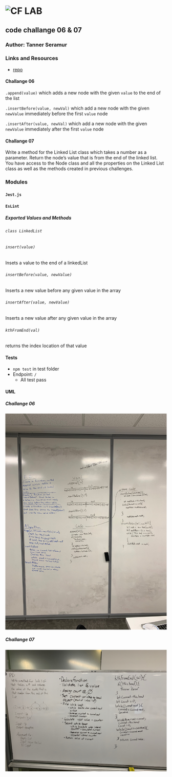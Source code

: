 ![CF](http://i.imgur.com/7v5ASc8.png) LAB
=================================================

## code challange 06 & 07

### Author: Tanner Seramur

### Links and Resources
* [repo](https://github.com/TannerSeramur/data-structures-and-algorithms)

#### Challange 06
`.append(value)` which adds a new node with the given `value` to the end of the list

`.insertBefore(value, newVal)` which add a new node with the given `newValue` immediately before the first `value` node

`.insertAfter(value, newVal)` which add a new node with the given `newValue` immediately after the first `value` node

#### Challange 07
Write a method for the Linked List class which takes a number as a parameter. Return the node’s value that is from the end of the linked list. You have access to the Node class and all the properties on the Linked List class as well as the methods created in previous challenges.


### Modules
#### `Jest.js`
#### `EsLint`
##### Exported Values and Methods
###### `class LinkedList`

###### `insert(value)`
Insets a value to the end of a linkedList

###### `insertBefore(value, newValue)`
Inserts a new value before any given value in the array

###### `insertAfter(value, newValue)`
Inserts a new value after any given value in the array

###### `kthFromEnd(val)`
returns the index location of that value

#### Tests
* `npm test` in test folder
* Endpoint: `/`
  * All test pass

#### UML
##### Challange 06
![](assets/image.jpeg)
##### Challange 07
![](assets/image2.jpeg)